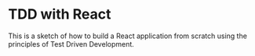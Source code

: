 # TDD with React

This is a sketch of how to build a React application from scratch using the principles of Test Driven Development.
